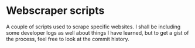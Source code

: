 # Webscraper scripts
 A couple of scripts used to scrape specific websites. I shall be including some developer logs as well about things I have learned, but to get a gist of the process, feel free to look at the commit history.   
